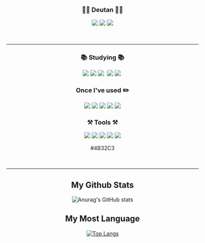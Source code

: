 <div align="center">
<h3 align="center">🧑‍💻 Deutan 🧑‍💻</h3>
<p align="center">
  <img src="https://img.shields.io/badge/GitHub-gray?style=flat&logo=GitHub&logoColor=black"/>
  <img src="https://img.shields.io/badge/Notion-b4f5bd?style=flat&logo=Notion&logoColor=black"/>
  <a href="https://hits.seeyoufarm.com"><img src="https://hits.seeyoufarm.com/api/count/incr/badge.svg?url=https%3A%2F%2Fgithub.com%2FDeutan99&count_bg=%2379C83D&title_bg=%23555555&icon=&icon_color=%23E7E7E7&title=hits&edge_flat=false"/></a>
</p>
</br>

-----
<h3 align="center">📚 Studying 📚</h3>
<p align="center">
  <img src="https://img.shields.io/badge/html5-E34F26?style=flat&logo=html5&logoColor=white">
  <img src="https://img.shields.io/badge/css-1572B6?style=flate&logo=css3&logoColor=white">
  <img src="https://img.shields.io/badge/JavaScript-F7DF1E?style=flat&logo=JavaScript&logoColor=white"/></a>&nbsp</a>
  <img src="https://img.shields.io/badge/React-61DAFB?style=flat&logo=react&logoColor=black">
  <img src="https://img.shields.io/badge/Python-white?style=flat&logo=Python&logoColor=#3776AB"/></a>&nbsp
</p>
<h3 align="center"> Once I've used ✏️</h3>
<p align="center">
  <img src="https://img.shields.io/badge/Java-007396?style=flat&logo=Java&logoColor=white"> 
  <img src="https://img.shields.io/badge/firebase-FFCA28?style=flat&logo=firebase&logoColor=white">
  <img src="https://img.shields.io/badge/React_Native-61DAFB?style=flat&logo=react&logoColor=black">
  <img src="https://img.shields.io/badge/c-A8B9CC?style=flat-square&logo=c%2B%2B&logoColor=white"/> 
  <img src="https://img.shields.io/badge/c++-00599C?style=flat-square&logo=c%2B%2B&logoColor=white"/>
</p>

<h3 align="center"> ⚒️ Tools ⚒️ </h3>
<p align="center">
  <img src="https://img.shields.io/badge/GitHub-gray?style=flat&logo=GitHub&logoColor=black"/>
  <img src="https://img.shields.io/badge/Figma-F24E1E?style=flat&logo=Figma&logoColor=white"/>
  <img src="https://img.shields.io/badge/Discord-5865F2?style=flat&logo=Discord&logoColor=white"/>
  <img src="https://img.shields.io/badge/Visual_Studio_Code-007ACC?style=flat&logo=VisualStudioCode&logoColor=white"/>
    <img src="https://img.shields.io/badge/ESLint-4B32C3?style=flat&logo=ESLint&logoColor=white"/>

  #4B32C3
</p>

</br>

---
<h2>My Github Stats</h2>

![Anurag's GitHub stats](https://github-readme-stats.vercel.app/api?username=Deutan99&theme=dark&show_icons=true)

<h2>My Most Language</h2>

[![Top Langs](https://github-readme-stats.vercel.app/api/top-langs/?username=Deutan99&layout=compact)](https://github.com/Deutan99)
</div>
